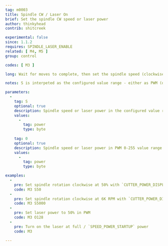 ```yaml
---
tag: m0003
title: Spindle CW / Laser On
brief: Set the spindle CW speed or laser power
author: thinkyhead
contrib: shitcreek

experimental: false
since: 1.1.2
requires: SPINDLE_LASER_ENABLE
related: [ M4, M5 ]
group: control

codes: [ M3 ]

long: Wait for moves to complete, then set the spindle speed (clockwise) or laser power.

notes: S is interpeted as the configured value range - either as PWM (default), Percentage or RPM (see `CUTTER_POWER_DISPLAY`).

parameters:
  -
    tag: S
    optional: true
    description: Spindle speed or laser power in the configured value range (see `CUTTER_POWER_DISPLAY`) (PWM 0-255 value range by default)
    values:
      -
        tag: power
        type: byte
    
    tag: 0
    optional: true
    description: Spindle speed or laser power in PWM 0-255 value range
    values:
      -
        tag: power
        type: byte

examples:
  -
    pre: Set spindle rotation clockwise at 50% with `CUTTER_POWER_DISPLAY` set to `PERCENT`
    code: M3 S50
  -
    pre: Set spindle rotation clockwise at 6K RPM with `CUTTER_POWER_DISPLAY` set to `RPM`
    code: M3 S5000
  -
    pre: Set laser power to 50% in PWM
    code: M3 O128
  -
    pre: Turn on the laser at full / `SPEED_POWER_STARTUP` power
    code: M3

---
```

